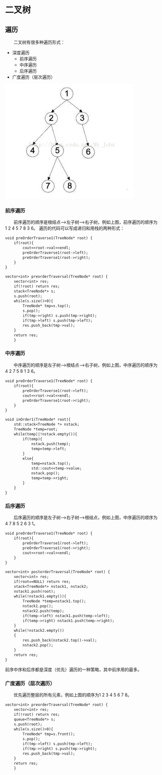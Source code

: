 # 二叉树
## 遍历
&emsp;&emsp;二叉树有很多种遍历形式：
- 深度遍历
  - 前序遍历
  - 中序遍历
  - 后序遍历
- 广度遍历（层次遍历）

![tree](tree.png)

### 前序遍历
&emsp;&emsp;前序遍历的顺序是根结点——>左子树——>右子树，例如上图，前序遍历的顺序为1  2  4  5  7  8  3  6。
遍历的代码可以写成递归和用栈的两种形式：
```
void preOrderTraverse1(TreeNode* root) {
	if(root){
		cout<<root->val<<endl;
		preOrderTraverse1(root->left);
		preOrderTraverse1(root->right);
	}
}
```
```
vector<int> preorderTraversal(TreeNode* root) {
    vector<int> res;
    if(!root) return res;
    stack<TreeNode*> s;
    s.push(root);
    while(s.size()>0){
        TreeNode* tmp=s.top();
        s.pop();
        if(tmp->right) s.push(tmp->right);
        if(tmp->left) s.push(tmp->left);
        res.push_back(tmp->val);
    }
    return res;
    }
```

### 中序遍历
&emsp;&emsp;中序遍历的顺序是左子树——>根结点——>右子树，例如上图，中序遍历的顺序为4  2  7  5  8  1  3  6。
```
void preOrderTraverse1(TreeNode* root) {
	if(root){
        preOrderTraverse1(root->left);
		cout<<root->val<<endl;
		preOrderTraverse1(root->right);
	}
}
```
```
void inOrder1(TreeNode* root){
    std::stack<TreeNode *> nstack;
    TreeNode *temp=root;
    while(temp||!nstack.empty()){
        if(temp){
            nstack.push(temp);
            temp=temp->left;
        }
        else{
            temp=nstack.top();
            std::cout<<temp->value;
            nstack.pop();
            temp=temp->right;
        }
    }
}
```

### 后序遍历
&emsp;&emsp;后序遍历的顺序是左子树——>右子树——>根结点，例如上图，中序遍历的顺序为4  7  8  5  2  6  3  1。
```
void preOrderTraverse1(TreeNode* root) {
	if(root){
        preOrderTraverse1(root->left);
		preOrderTraverse1(root->right);
        cout<<root->val<<endl;
	}
}
```
```
vector<int> postorderTraversal(TreeNode* root) {
    vector<int> res;
    if(root==NULL) return res;
    stack<TreeNode*> nstack1, nstack2;
    nstack1.push(root);
    while(!nstack1.empty()){
        TreeNode *temp=nstack1.top();
        nstack1.pop();
        nstack2.push(temp);
        if(temp->left) nstack1.push(temp->left);
        if(temp->right) nstack1.push(temp->right);
    }
    while(!nstack2.empty())
    {
        res.push_back(nstack2.top()->val);
        nstack2.pop();
    }
    return res;
}
```

前序中序和后序都是深度（优先）遍历的一种策略，其中前序用的最多。

### 广度遍历（层次遍历）
&emsp;&emsp;优先遍历整层的所有元素，例如上图的顺序为1  2  3  4  5  6  7  8。
```
vector<int> preorderTraversal(TreeNode* root) {
    vector<int> res;
    if(!root) return res;
    queue<TreeNode*> s;
    s.push(root);
    while(s.size()>0){
        TreeNode* tmp=s.front();
        s.pop();
        if(tmp->left) s.push(tmp->left);
        if(tmp->right) s.push(tmp->right);
        res.push_back(tmp->val);
    }
    return res;
    }
```